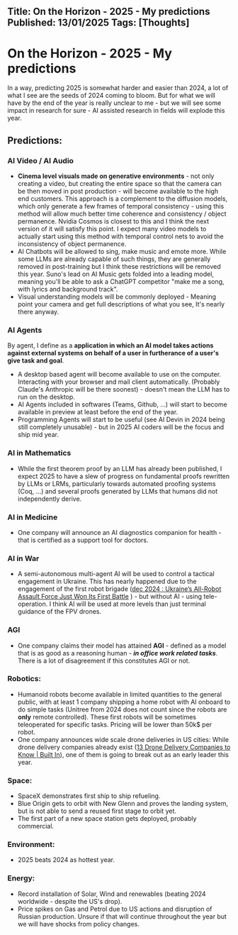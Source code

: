 Title: On the Horizon - 2025 - My predictions
Published: 13/01/2025
Tags: [Thoughts] 
---


# On the Horizon - 2025 - My predictions

In a way, predicting 2025 is somewhat harder and easier than 2024, a lot of what I see are the seeds of 2024 coming to bloom. But for what we will have by the end of the year is really unclear to me - but we will see some impact in research for sure - AI assisted research in fields will explode this year. 

## Predictions: 

###  AI Video / AI Audio

- **Cinema level visuals made on generative environments** - not only creating a video, but creating the entire space so that the camera can be then moved in post production - will become available to the high end customers. This approach is a complement to the diffusion models, which only generate a few frames of temporal consistency - using this method will allow much better time coherence and consistency / object permanence. Nvidia Cosmos is closest to this and I think the next version of it will satisfy this point. I expect many video models to actually start using this method with temporal control nets to avoid the inconsistency of object permanence. 
- AI Chatbots will be allowed to sing, make music and emote more. While some LLMs are already capable of such things, they are generally removed in post-training but I think these restrictions will be removed this year.  Suno's lead on AI Music gets folded into a leading model, meaning you'll be able to ask a ChatGPT competitor "make me a song, with lyrics and background track". 
- Visual understanding models will be commonly deployed - Meaning point your camera and get full descriptions of what you see, It's nearly there anyway. 

### AI Agents 

By agent, I define as a **application in which an AI model takes actions against external systems on behalf of a user in furtherance of a user's give task and goal**.

- A desktop based agent will become available to use on the computer. Interacting with your browser and mail client automatically. (Probably Claude's Anthropic will be there soonest) - doesn't mean the LLM has to run on the desktop. 
- AI Agents included in softwares (Teams, Github, ...) will start to become available in preview at least before the end of the year. 
- Programming Agents will start to be useful (see AI Devin in 2024 being still completely unusable) - but in 2025 AI coders will be the focus and ship mid year. 

### AI in Mathematics 

- While the first theorem proof by an LLM has already been published, I expect 2025 to have a slew of progress on fundamental proofs rewritten by LLMs or LRMs, particularly towards automated proofing systems (Coq, ...) and several proofs generated by LLMs that humans did not independently derive. 

### AI in Medicine
- One company will announce an AI diagnostics companion for health - that is certified as a support tool for doctors. 

### AI in War 

- A semi-autonomous multi-agent AI will be used to control a tactical engagement in Ukraine. This has nearly happened due to the engagement of the first robot brigade ([dec 2024 : Ukraine’s All-Robot Assault Force Just Won Its First Battle](https://www.forbes.com/sites/davidaxe/2024/12/21/ukraines-first-all-robot-assault-force-just-won-its-first-battle/) ) - but without AI - using tele-operation. I think AI will be used at more levels than just terminal guidance of the FPV drones. 

### AGI 

- One company claims their model has attained **AGI** - defined as a model that is as good as a reasoning human - __*in office work related tasks*__. There is a lot of disagreement if this constitutes AGI or not.

### Robotics: 

- Humanoid robots become available in limited quantities to the general public, with at least 1 company shipping a home robot with AI onboard to do simple tasks (Unitree from 2024 does not count since the robots are **only** remote controlled). These first robots will be sometimes teleoperated for specific tasks. Pricing will be lower than 50k$ per robot. 
- One company announces wide scale drone deliveries in US cities: While drone delivery companies already exist ([13 Drone Delivery Companies to Know | Built In](https://builtin.com/articles/drone-delivery-companies)), one of them is going to break out as an early leader this year. 

### Space: 

- SpaceX demonstrates first ship to ship refueling.
- Blue Origin gets to orbit with New Glenn and proves the landing system, but is not able to send a reused first stage to orbit yet. 
- The first part of a new space station gets deployed, probably commercial. 

### Environment: 
- 2025 beats 2024 as hottest year. 

### Energy: 

- Record installation of Solar, Wind and renewables (beating 2024 worldwide - despite the US's drop). 
- Price spikes on Gas and Petrol due to US actions and disruption of Russian production. Unsure if that will continue throughout the year but we will have shocks from policy changes. 
